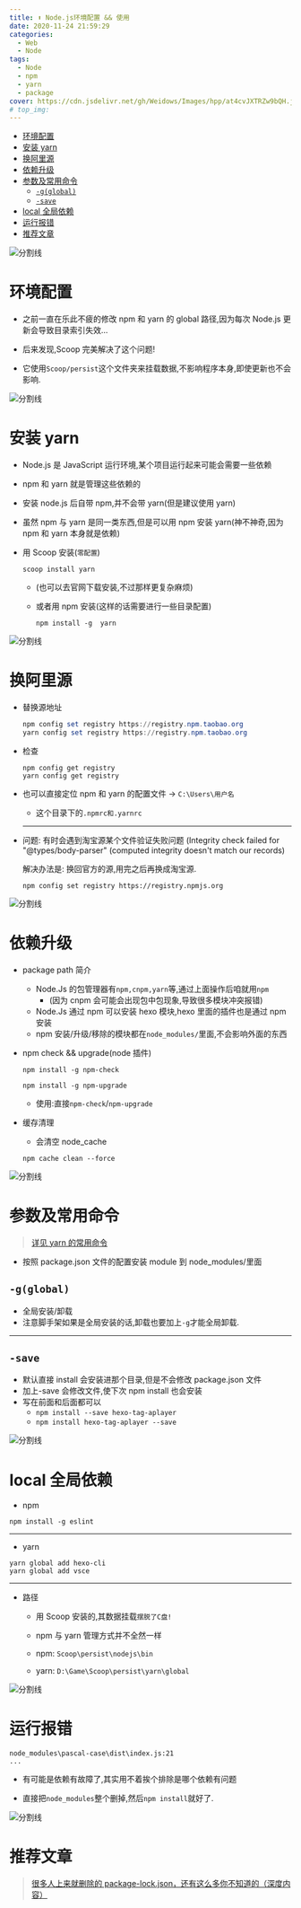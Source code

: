 ```yaml
---
title: ⬆ Node.js环境配置 && 使用
date: 2020-11-24 21:59:29
categories:
  - Web
  - Node
tags:
  - Node
  - npm
  - yarn
  - package
cover: https://cdn.jsdelivr.net/gh/Weidows/Images/hpp/at4cvJXTRZw9bQH.jpg
# top_img:
---
```


<!--
 * @Author: Weidows
 * @Date: 2020-11-24 21:59:29
 * @LastEditors: Weidows
 * @LastEditTime: 2021-05-06 23:42:33
 * @FilePath: \Weidowsd:\Game\Github\Blog-private\source\_posts\Web\Node\node.md
 * @Description:
-->

- [环境配置](#环境配置)
- [安装 yarn](#安装-yarn)
- [换阿里源](#换阿里源)
- [依赖升级](#依赖升级)
- [参数及常用命令](#参数及常用命令)
  - [`-g(global)`](#-gglobal)
  - [`-save`](#-save)
- [local 全局依赖](#local-全局依赖)
- [运行报错](#运行报错)
- [推荐文章](#推荐文章)

![分割线](https://cdn.jsdelivr.net/gh/Weidows/Images/img/divider.png)

# 环境配置

- 之前一直在乐此不疲的修改 npm 和 yarn 的 global 路径,因为每次 Node.js 更新会导致目录索引失效...

- 后来发现,Scoop 完美解决了这个问题!

- 它使用`Scoop/persist`这个文件夹来挂载数据,不影响程序本身,即使更新也不会影响.

![分割线](https://cdn.jsdelivr.net/gh/Weidows/Images/img/divider.png)

# 安装 yarn

- Node.js 是 JavaScript 运行环境,某个项目运行起来可能会需要一些依赖
- npm 和 yarn 就是管理这些依赖的
- 安装 node.js 后自带 npm,并不会带 yarn(但是建议使用 yarn)
- 虽然 npm 与 yarn 是同一类东西,但是可以用 npm 安装 yarn(神不神奇,因为 npm 和 yarn 本身就是依赖)
- 用 Scoop 安装(`零配置`)

  ```shell
  scoop install yarn
  ```

  - (也可以去官网下载安装,不过那样更复杂麻烦)

  - 或者用 npm 安装(这样的话需要进行一些目录配置)

    ```shell
    npm install -g  yarn
    ```

![分割线](https://cdn.jsdelivr.net/gh/Weidows/Images/img/divider.png)

# 换阿里源

- 替换源地址

  ```powershell
  npm config set registry https://registry.npm.taobao.org
  yarn config set registry https://registry.npm.taobao.org
  ```

- 检查

  ```
  npm config get registry
  yarn config get registry
  ```

- 也可以直接定位 npm 和 yarn 的配置文件 -> `C:\Users\用户名`

  - 这个目录下的`.npmrc和.yarnrc`

  ***

- 问题: 有时会遇到淘宝源某个文件验证失败问题 (Integrity check failed for "@types/body-parser" (computed integrity doesn't match our records)

  解决办法是: 换回官方的源,用完之后再换成淘宝源.

  ```
  npm config set registry https://registry.npmjs.org
  ```

![分割线](https://cdn.jsdelivr.net/gh/Weidows/Images/img/divider.png)

# 依赖升级

- package path 简介

  - Node.Js 的包管理器有`npm,cnpm,yarn`等,通过上面操作后咱就用`npm`
    - (因为 cnpm 会可能会出现包中包现象,导致很多模块冲突报错)
  - Node.Js 通过 npm 可以安装 hexo 模块,hexo 里面的插件也是通过 npm 安装
  - npm 安装/升级/移除的模块都在`node_modules/`里面,不会影响外面的东西

- npm check && upgrade(node 插件)

  ```shell
  npm install -g npm-check
  ```

  ```shell
  npm install -g npm-upgrade
  ```

  - 使用:直接`npm-check`/`npm-upgrade`

- 缓存清理

  - 会清空 node_cache

  ```shell
  npm cache clean --force
  ```

![分割线](https://cdn.jsdelivr.net/gh/Weidows/Images/img/divider.png)

# 参数及常用命令

> [详见 yarn 的常用命令](https://www.cnblogs.com/lililia/p/10482169.html)

- 按照 package.json 文件的配置安装 module 到 node_modules/里面

## `-g(global)`

- 全局安装/卸载
- 注意脚手架如果是全局安装的话,卸载也要加上`-g`才能全局卸载.

---

## `-save`

- 默认直接 install 会安装进那个目录,但是不会修改 package.json 文件
- 加上-save 会修改文件,使下次 npm install 也会安装
- 写在前面和后面都可以
  - `npm install --save hexo-tag-aplayer`
  - `npm install hexo-tag-aplayer --save`

![分割线](https://cdn.jsdelivr.net/gh/Weidows/Images/img/divider.png)

# local 全局依赖

- npm

```shell
npm install -g eslint
```

---

- yarn

```shell
yarn global add hexo-cli
yarn global add vsce
```

---

- 路径

  - 用 Scoop 安装的,其数据挂载`摆脱了C盘!`

  - npm 与 yarn 管理方式并不全然一样

  - npm: `Scoop\persist\nodejs\bin`

  - yarn: `D:\Game\Scoop\persist\yarn\global`

![分割线](https://cdn.jsdelivr.net/gh/Weidows/Images/img/divider.png)

# 运行报错

```
node_modules\pascal-case\dist\index.js:21
...
```

- 有可能是依赖有故障了,其实用不着挨个排除是哪个依赖有问题

- 直接把`node_modules`整个删掉,然后`npm install`就好了.

![分割线](https://cdn.jsdelivr.net/gh/Weidows/Images/img/divider.png)

# 推荐文章

> [很多人上来就删除的 package-lock.json，还有这么多你不知道的（深度内容）](https://mp.weixin.qq.com/s?__biz=MzIyMDkwODczNw==&mid=2247496886&idx=1&sn=513b863b8468fcfaf8c8e750ce266899&chksm=97c66918a0b1e00eb920d278ae03b10ebe1d765db0e17cb8fe5bc60b737fb3c6af1d96fcf724&mpshare=1&scene=23&srcid=0327cIro7WXAp1jgObHXuKCE&sharer_sharetime=1616807246544&sharer_shareid=ff6bb8cfd138294e80df076b8b76232d#rd)
